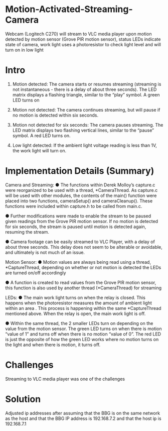 # Motion-Activated-Streaming-Camera
Webcam (Logitech C270) will stream to VLC media player upon motion detected by motion sensor (Grove PIR motion sensor), status LEDs indicate state of camera, work light uses a photoresistor to check light level and will turn on in low light

# Intro

1. Motion detected: The camera starts or resumes streaming (streaming is not
instantaneous - there is a delay of about three seconds). The LED matrix displays a
flashing triangle, similar to the “play” symbol. A green LED turns on

2. Motion not detected: The camera continues streaming, but will pause if no motion is
detected within six seconds.

3. Motion not detected for six seconds: The camera pauses streaming. The LED matrix
displays two flashing vertical lines, similar to the “pause” symbol. A red LED turns on.

4. Low light detected: If the ambient light voltage reading is less than 1V, the work light
will turn on.

# Implementation Details (Summary)

Camera and Streaming:
● The functions within Derek Molloy’s capture.c were reorganized to be used with a
thread, *CameraThread. As capture.c will be used with other modules, the contents of
the main() function were placed into two functions, cameraSetup() and cameraCleanup().
These functions were included within capture.h to be called from main.c.

● Further modifications were made to enable the stream to be paused given readings from
the Grove PIR motion sensor. If no motion is detected for six seconds, the stream is
paused until motion is detected again, resuming the stream.

● Camera footage can be easily streamed to VLC Player, with a delay of about three
seconds. This delay does not seem to be alterable or avoidable, and ultimately is not
much of an issue.

Motion Sensor:
● Motion values are always being read using a thread, *CaptureThread, depending on
whether or not motion is detected the LEDs are turned on/off accordingly

● A function is created to read values from the Grove PIR motion sensor, this function is
also used by another thread (*CameraThread) for streaming

LEDs:
● The main work light turns on when the relay is closed. This happens when the
photoresistor measures the amount of ambient light within an area . This process is
happening within the same *CaptureThread mentioned above. When the relay
is open, the main work light is off.

● Within the same thread, the 2 smaller LEDs turn on depending on the value from
the motion sensor. The green LED turns on when there is motion “value of 1” and
turns off when there is no motion “value of 0”. The red LED is just the opposite
of how the green LED works where no motion turns on the light and when there is
motion, it turns off.

# Challenges

Streaming to VLC media player was one of the challenges

# Solution

Adjusted ip addresses after assuming that the BBG is on the same network as the host and that the BBG IP address is 192.168.7.2 and that the host ip is 
192.168.7.1
